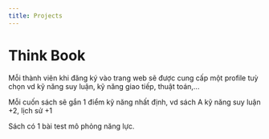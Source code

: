 ```yaml
---
title: Projects
---
```

# Think Book
Mỗi thành viên khi đăng ký vào trang web sẽ được cung cấp một profile tuỳ chọn vd kỹ năng suy luận, kỹ năng giao tiếp, thuật toán,...

Mỗi cuốn sách sẽ gắn 1 điểm kỹ năng nhất định, vd sách A kỹ năng suy luận +2, lịch sử +1

Sách có 1 bài test mô phỏng năng lực.